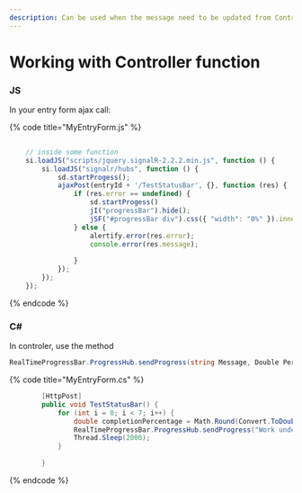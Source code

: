 ```yaml
---
description: Can be used when the message need to be updated from Controller
---
```


# Working with Controller function

### JS

In your entry form ajax call:

{% code title="MyEntryForm.js" %}
```javascript
         
    // inside some function
    si.loadJS("scripts/jquery.signalR-2.2.2.min.js", function () {            
        si.loadJS("signalr/hubs", function () {
            sd.startProgess();
            ajaxPost(entryId + '/TestStatusBar', {}, function (res) {
                if (res.error == undefined) {
                    sd.startProgess()
                    jI("progressBar").hide();
                    jSF("#progressBar div").css({ "width": "0%" }).innerHTML = "0 %";
                } else {
                    alertify.error(res.error);
                    console.error(res.message);
    
                }
            });
        });
    });
```
{% endcode %}



### C\#

In controler, use the method

```csharp
RealTimeProgressBar.ProgressHub.sendProgress(string Message, Double Percentage);
```

{% code title="MyEntryForm.cs" %}
```csharp
        [HttpPost]
        public void TestStatusBar() {
            for (int i = 0; i < 7; i++) {
                double completionPercentage = Math.Round(Convert.ToDouble(i * 100 / (7)));
                RealTimeProgressBar.ProgressHub.sendProgress("Work under Progress", completionPercentage);
                Thread.Sleep(2000);
            }
            
        }
```
{% endcode %}
